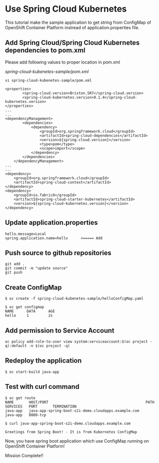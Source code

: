 # Use Spring Cloud Kubernetes

This tutorial make the sample application to get string from ConfigMap of OpenShift Container Platform instread of application.properties file.


## Add Spring Cloud/Spring Cloud Kubernetes dependencies to pom.xml
Please add following values to proper location in pom.xml

*spring-cloud-kubenetes-sample/pom.xml*
```
vi spring-cloud-kubenetes-sample/pom.xml

<properties>
        <spring-cloud.version>Brixton.SR7</spring-cloud.version>
        <spring-cloud-kubernetes.version>0.1.4</spring-cloud-kubernetes.version>
</properties>
...
...
<dependencyManagement>
        <dependencies>
            <dependency>
                <groupId>org.springframework.cloud</groupId>
                <artifactId>spring-cloud-dependencies</artifactId>
                <version>${spring-cloud.version}</version>
                <type>pom</type>
                <scope>import</scope>
            </dependency>
        </dependencies>
    </dependencyManagement>
...
...
<dependency>
    <groupId>org.springframework.cloud</groupId>
    <artifactId>spring-cloud-context</artifactId>
</dependency>
<dependency>
    <groupId>io.fabric8</groupId>
    <artifactId>spring-cloud-starter-kubernetes</artifactId>
    <version>${spring-cloud-kubernetes.version}</version>
</dependency>

```

## Update application.properties
```
hello.message=Local
spring.application.name=hello      <===== Add
```

## Push source to github repositories
```
git add .
git commit -m "update source"
git push
```

## Create ConfigMap
```
$ oc create -f spring-cloud-kubenetes-sample/helloConfigMap.yaml

$ oc get configmap 
NAME      DATA      AGE
hello     1         2s

```
## Add permission to Service Account
```
oc policy add-role-to-user view system:serviceaccount:$(oc project -q):default -n $(oc project -q)
```


## Redeploy the application 
```
$ oc start-build java-app
```

## Test with curl command
```
$ oc get route
NAME       HOST/PORT                                             PATH      SERVICES   PORT       TERMINATION
java-app   java-app-spring-boot-s2i-demo.cloudapps.example.com             java-app   8080-tcp   

$ curl java-app-spring-boot-s2i-demo.cloudapps.example.com

Greetings from Spring Boot! - It is from Kubernetes ConfigMap 
```


Now, you have spring boot application which use ConfigMap running on OpenShift Container Platform!

Mission Complete!!
